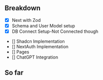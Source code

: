 ## Breakdown 

- [x] Next with Zod
- [x] Schema and User Model setup
- [x] DB Connect Setup-Not Connected though
- [] Shadcn Implementation
- [] NextAuth Implementation
- [] Pages
- [] ChatGPT Integration
## So far